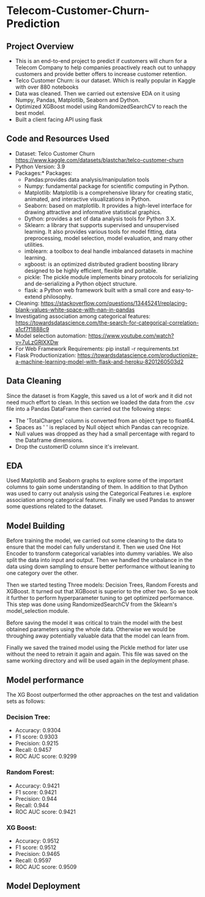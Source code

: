 # Telecom-Customer-Churn-Prediction

## Project Overview
* This is an end-to-end project to predict if customers will churn for a Telecom Company to help companies proactively reach out to unhappy customers and provide better offers to increase customer retention.
* Telco Customer Churn: is our dataset. Which is really popular in Kaggle with over 880 notebooks
* Data was cleaned. Then we carried out extensive EDA on it using Numpy, Pandas, Matplotlib, Seaborn and Dython. 
* Optimized XGBoost model using RandomizedSearchCV to reach the best model.
* Built a client facing API using flask

## Code and Resources Used
* Dataset: Telco Customer Churn https://www.kaggle.com/datasets/blastchar/telco-customer-churn
* Python Version: 3.9
* Packages:* Packages: 
    - Pandas:provides data analysis/manipulation tools
    - Numpy: fundamental package for scientific computing in Python.
    - Matplotlib: Matplotlib is a comprehensive library for creating static, animated, and interactive visualizations in Python.
    - Seaborn: based on matplotlib. It provides a high-level interface for drawing attractive and informative statistical graphics.
    - Dython: provides a set of data analysis tools for Python 3.X. 
    - Sklearn: a library that supports supervised and unsupervised learning. It also provides various tools for model fitting, data             preprocessing, model selection, model evaluation, and many other utilities.
    - imblearn: a toolbox to deal handle imbalanced datasets in machine learning.
    - xgboost:  is an optimized distributed gradient boosting library designed to be highly efficient, flexible and portable.
    - pickle: The pickle module implements binary protocols for serializing and de-serializing a Python object structure.
    - flask:  a Python web framework built with a small core and easy-to-extend philosophy.
* Cleaning: https://stackoverflow.com/questions/13445241/replacing-blank-values-white-space-with-nan-in-pandas
* Investigating association among categorical features: https://towardsdatascience.com/the-search-for-categorical-correlation-a1cf7f1888c9
* Model selection automation: https://www.youtube.com/watch?v=7uLzGRlXXDw
* For Web Framework Requirements: pip install -r requirements.txt
* Flask Productionization: https://towardsdatascience.com/productionize-a-machine-learning-model-with-flask-and-heroku-8201260503d2

## Data Cleaning
Since the dataset is from Kaggle, this saved us a lot of work and it did not need much effort to clean. In this section we loaded the data from the .csv file into a Pandas DataFrame then carried out the following steps:
* The 'TotalCharges' column is converted from an object type to float64.
* Spaces as ' ' is replaced by Null object which Pandas can recognize.
* Null values was dropped as they had a small percentage with regard to the Dataframe dimensions.
* Drop the customerID column since it's irrelevant.

## EDA
Used Matplotlib and Seaborn graphs to explore some of the important columns to gain some understanding of them. In addition to that Dython was used to
carry out analysis using the Categorical Features i.e. explore association among categorical features. Finally we used Pandas to answer some questions
related to the dataset.

## Model Building
Before training the model, we carried out some cleaning to the data to ensure that the model can fully understand it. Then we used One Hot Encoder to  transform categorical variables into dummy variables. We also split the data into input and output. Then we handled the unbalance in the data using 
down sampling to ensure better performance without leaning to one category over the other.

Then we started testing Three models: Decision Trees, Random Forests and XGBoost. It turned out that XGBoost is superior to the other two. So we took it further to perform hyperparameter tuning to get optimized performance. This step was done using RandomizedSearchCV from the Sklearn's model_selection module.

Before saving the model it was critical to train the model with the best obtained parameters using the whole data. Otherwise we would be throughing away potentially valuable data that the model can learn from.

Finally we saved the trained model using the Pickle method for later use without the need to retrain it again and again. This file was saved on the same working directory and will be used again in the deployment phase.

## Model performance

The XG Boost outperformed the other approaches on the test and validation sets as follows:

### Decision Tree:
- Accuracy: 0.9304
- F1 score: 0.9303
- Precision: 0.9215
- Recall: 0.9457
- ROC AUC score: 0.9299

### Random Forest:
- Accuracy: 0.9421
- F1 score: 0.9421
- Precision: 0.944
- Recall: 0.944
- ROC AUC score: 0.9421

### XG Boost:
- Accuracy: 0.9512
- F1 score: 0.9512
- Precision: 0.9465
- Recall: 0.9597
- ROC AUC score: 0.9509

## Model Deployment

